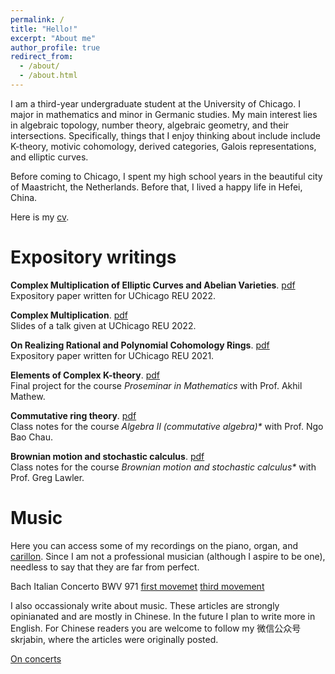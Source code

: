 ```yaml
---
permalink: /
title: "Hello!"
excerpt: "About me"
author_profile: true
redirect_from: 
  - /about/
  - /about.html
---
```


I am a third-year undergraduate student at the University of Chicago. I major in mathematics and minor in Germanic studies. My main interest lies in algebraic topology, number theory, algebraic geometry, and their intersections. Specifically, things that I enjoy thinking about include include K-theory, motivic cohomology, derived categories, Galois representations, and elliptic curves.

Before coming to Chicago, I spent my high school years in the beautiful city of Maastricht, the Netherlands. Before that, I lived a happy life in Hefei, China.

Here is my [cv](invalid).

Expository writings
======
**Complex Multiplication of Elliptic Curves and Abelian Varieties**. [pdf](https://yunhansheng.github.io/files/complexmultiplication.pdf)\
Expository paper written for UChicago REU 2022.

**Complex Multiplication**. [pdf](https://yunhansheng.github.io/files/REU_presentation__Copy_.pdf)\
Slides of a talk given at UChicago REU 2022.

**On Realizing Rational and Polynomial Cohomology Rings**. [pdf](http://math.uchicago.edu/~may/REU2021/REUPapers/Sheng.pdf)\
Expository paper written for UChicago REU 2021.

**Elements of Complex K-theory**. [pdf](https://yunhansheng.github.io/files/K-theory.pdf)\
Final project for the course *Proseminar in Mathematics* with Prof. Akhil Mathew.

**Commutative ring theory**. [pdf](https://yunhansheng.github.io/files/commalg-notes.pdf)\
Class notes for the course _Algebra II (commutative algebra)*_ with Prof. Ngo Bao Chau.

**Brownian motion and stochastic calculus**. [pdf](https://yunhansheng.github.io/files/385notes.pdf)\
Class notes for the course _Brownian motion and stochastic calculus*_ with Prof. Greg Lawler.

Music
=====
Here you can access some of my recordings on the piano, organ, and [carillon](https://rockefeller.uchicago.edu/the-carillon). Since I am not a professional musician (although I aspire to be one), needless to say that they are far from perfect.

Bach Italian Concerto BWV 971 [first movemet](https://www.youtube.com/watch?v=hkrxylmRx6M&ab_channel=AlexSheng) [third movement](invalid)

I also occassionaly write about music. These articles are strongly opinianated and are mostly in Chinese. In the future I plan to write more in English. For Chinese readers you are welcome to follow my 微信公众号 skrjabin, where the articles were originally posted.

[On concerts](https://mp.weixin.qq.com/s/-czhqmV_LL7WGRndT3vSEg)

